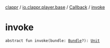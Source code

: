 [clappr](../../index.md) / [io.clappr.player.base](../index.md) / [Callback](index.md) / [invoke](./invoke.md)

# invoke

`abstract fun invoke(bundle: `[`Bundle`](https://developer.android.com/reference/android/os/Bundle.html)`?): `[`Unit`](https://kotlinlang.org/api/latest/jvm/stdlib/kotlin/-unit/index.html)